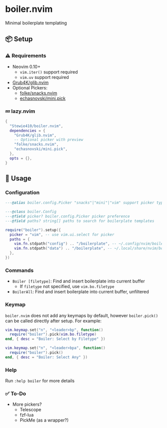 # boiler.nvim

Minimal boilerplate templating

## 📦 Setup

### ⚠️ Requirements

- Neovim 0.10+
  - `vim.iter()` support required
  - `vim.uv` support required
- [Grub4K/glib.nvim](https://github.com/Grub4K/glib.nvim)
- Optional Pickers:
  - [folke/snacks.nvim](https://github.com/folke/snacks.nvim)
  - [echasnovski/mini.pick](https://github.com/echasnovski/mini.pick)

### 💤 lazy.nvim

```lua
{
  "Stewie410/boiler.nvim",
  dependencies = {
    "Grub4K/glib.nvim",
    -- Optional picker with preview
    "folke/snacks.nvim",
    "echasnovski/mini.pick",
  },
  opts = {},
}
```

## 🚀 Usage

### Configuration

```lua
---@alias boiler.config.Picker "snacks"|"mini"|"vim" support picker types

---@class boiler.Config
---@field picker? boiler.config.Picker picker preference
---@field paths? string[] paths to search for boilerplate templates
```

```lua
require("boiler").setup({
  picker = "vim", -- use vim.ui.select for picker
  paths = {
    vim.fn.stdpath("config") .. "/boilerplate", -- ~/.config/nvim/boilerplate
    vim.fn.stdpath("data") .. "/boilerplate", -- ~/.local/share/nvim/boilerplate
  },
})
```

### Commands

- `Boiler [filetype]`: Find and insert boilerplate into current buffer
  - If `filetype` not specified, use `vim.bo.filetype`
- `BoilerAll`: Find and insert boilerplate into current buffer, unfiltered

### Keymap

`boiler.nvim` does not add any keymaps by default, however `boiler.pick()` can
be called directly after setup.  For example:

```lua
vim.keymap.set("n", "<leader>bp", function()
  require("boiler").pick(vim.bo.filetype)
end, { desc = "Boiler: Select by Filetype" })

vim.keymap.set("n", "<leader>bpa", function()
  require("boiler").pick()
end, { desc = "Boiler: Select Any" })
```

### Help

Run `:help boiler` for more details

### ✅ To-Do

- More pickers?
  - Telescope
  - fzf-lua
  - PickMe (as a wrapper?)
